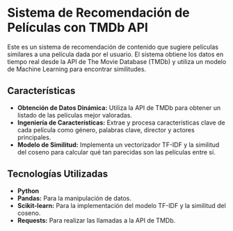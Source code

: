 
# Sistema de Recomendación de Películas con TMDb API

Este es un sistema de recomendación de contenido que sugiere películas similares a una película dada por el usuario. El sistema obtiene los datos en tiempo real desde la API de The Movie Database (TMDb) y utiliza un modelo de Machine Learning para encontrar similitudes.

## Características

- **Obtención de Datos Dinámica:** Utiliza la API de TMDb para obtener un listado de las películas mejor valoradas.
- **Ingeniería de Características:** Extrae y procesa características clave de cada película como género, palabras clave, director y actores principales.
- **Modelo de Similitud:** Implementa un vectorizador TF-IDF y la similitud del coseno para calcular qué tan parecidas son las películas entre sí.

## Tecnologías Utilizadas

- **Python**
- **Pandas:** Para la manipulación de datos.
- **Scikit-learn:** Para la implementación del modelo TF-IDF y la similitud del coseno.
- **Requests:** Para realizar las llamadas a la API de TMDb.



